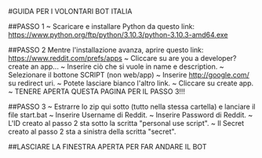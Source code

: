 #GUIDA PER I VOLONTARI BOT ITALIA

##PASSO 1
~ Scaricare e installare Python da questo link: https://www.python.org/ftp/python/3.10.3/python-3.10.3-amd64.exe

##PASSO 2
Mentre l'installazione avanza, aprire questo link: https://www.reddit.com/prefs/apps
~ Cliccare su are you a developer? create an app...
~ Inserire ciò che si vuole in name e description.
~ Selezionare il bottone SCRIPT (non web/app)
~ Inserire http://google.com/ su redirect uri.
~ Potete lasciare bianco l'altro link.
~ Cliccare su create app.
~ TENERE APERTA QUESTA PAGINA PER IL PASSO 3!!!

##PASSO 3
~ Estrarre lo zip qui sotto (tutto nella stessa cartella) e lanciare il file start.bat
~ Inserire Username di Reddit.
~ Inserire Password di Reddit.
~ L'ID creato al passo 2 sta sotto la scritta "personal use script".
~ Il Secret creato al passo 2 sta a sinistra della scritta "secret".

##LASCIARE LA FINESTRA APERTA PER FAR ANDARE IL BOT
